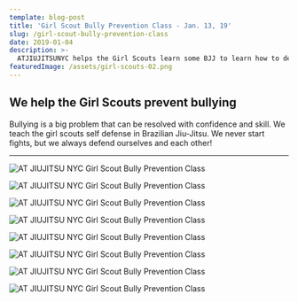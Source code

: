 ```yaml
---
template: blog-post
title: 'Girl Scout Bully Prevention Class - Jan. 13, 19'
slug: /girl-scout-bully-prevention-class
date: 2019-01-04
description: >-
  ATJIUJITSUNYC helps the Girl Scouts learn some BJJ to learn how to defend themselves and prevent bullying.
featuredImage: /assets/girl-scouts-02.png
---
```

## We help the Girl Scouts prevent bullying

Bullying is a big problem that can be resolved with confidence and skill. We teach the girl scouts self defense in Brazilian Jiu-Jitsu. We never start fights, but we always defend ourselves and each other!

- - -

![AT JIUJITSU NYC Girl Scout Bully Prevention Class](/img/girl-scouts-01.png "AT JIUJITSU NYC Girl Scout Bully Prevention Class")

![AT JIUJITSU NYC Girl Scout Bully Prevention Class](/img/girl-scouts-03.png "AT JIUJITSU NYC Girl Scout Bully Prevention Class")

![AT JIUJITSU NYC Girl Scout Bully Prevention Class](/img/girl-scouts-04.png "AT JIUJITSU NYC Girl Scout Bully Prevention Class")

![AT JIUJITSU NYC Girl Scout Bully Prevention Class](/img/girl-scouts-05.png "AT JIUJITSU NYC Girl Scout Bully Prevention Class")

![AT JIUJITSU NYC Girl Scout Bully Prevention Class](/img/girl-scouts-06.png "AT JIUJITSU NYC Girl Scout Bully Prevention Class")

![AT JIUJITSU NYC Girl Scout Bully Prevention Class](/img/girl-scouts-07.png "AT JIUJITSU NYC Girl Scout Bully Prevention Class")

![AT JIUJITSU NYC Girl Scout Bully Prevention Class](/img/girl-scouts-08.png "AT JIUJITSU NYC Girl Scout Bully Prevention Class")

![AT JIUJITSU NYC Girl Scout Bully Prevention Class](/img/girl-scouts-09.png "AT JIUJITSU NYC Girl Scout Bully Prevention Class")
